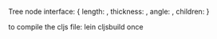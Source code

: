 Tree node interface:
{
    length: <float>,
    thickness: <float>,
    angle: <float>,
    children: <array>
}

to compile the cljs file:
lein cljsbuild once